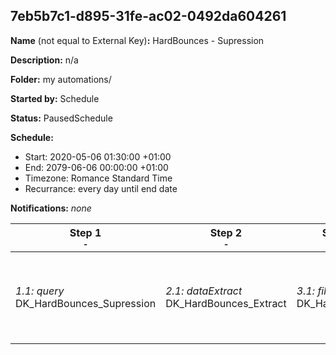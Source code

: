 ## 7eb5b7c1-d895-31fe-ac02-0492da604261

**Name** (not equal to External Key)**:** HardBounces - Supression

**Description:** n/a

**Folder:** my automations/

**Started by:** Schedule

**Status:** PausedSchedule

**Schedule:**

* Start: 2020-05-06 01:30:00 +01:00
* End: 2079-06-06 00:00:00 +01:00
* Timezone: Romance Standard Time
* Recurrance: every day until end date

**Notifications:** _none_


| Step 1<br>_<small>-</small>_ | Step 2<br>_<small>-</small>_ | Step 3<br>_<small>-</small>_ | Step 4<br>_<small>-</small>_ |
| --- | --- | --- | --- |
| _1.1: query_<br>DK_HardBounces_Supression | _2.1: dataExtract_<br>DK_HardBounces_Extract | _3.1: fileTransfer_<br>DK_HardBounces | _4.1: importFile_<br>Import Hard Bounces Supression List |

